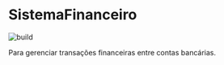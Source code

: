 # SistemaFinanceiro
![build](https://github.com/JVZELLER/sistema-financeiro/workflows/build/badge.svg?branch=master)


Para gerenciar transações financeiras entre contas bancárias.


